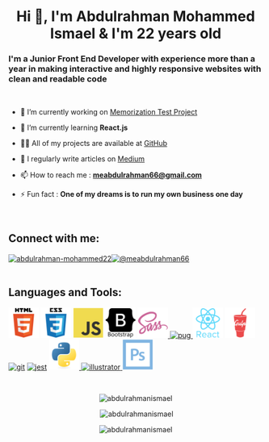 <h1 align="center">Hi 👋, I'm Abdulrahman Mohammed Ismael & I'm 22 years old</h1>
<h3 align="left">I'm a Junior Front End Developer with experience more than a year in making interactive and highly responsive websites with clean and readable code</h3>

<br>

- 🔭 I’m currently working on [Memorization Test Project](https://github.com/AbdulrahmanIsmael/Memorization-test-Project)

- 🌱 I’m currently learning **React.js**

- 👨‍💻 All of my projects are available at [GitHub](https://github.com/AbdulrahmanIsmael)

- 📝 I regularly write articles on [Medium](https://medium.com/@meabdulrahman66)

- 📫 How to reach me : **meabdulrahman66@gmail.com**

- ⚡ Fun fact : **One of my dreams is to run my own business one day**

<br>

## Connect with me:
<div align="left">
<a href="https://linkedin.com/in/abdulrahman-mohammed22" target="blank"><img align="center" src="https://raw.githubusercontent.com/rahuldkjain/github-profile-readme-generator/master/src/images/icons/Social/linked-in-alt.svg" alt="abdulrahman-mohammed22" height="50" width="60" /></a><a href="https://medium.com/@meabdulrahman66" target="blank"><img align="center" src="https://upload.wikimedia.org/wikipedia/commons/e/ec/Medium_logo_Monogram.svg" alt="@meabdulrahman66" height="50" width="60" /></a>
</div>
 
 <br>
 
 ###
 
## Languages and Tools:
<p align="left">
<a href="https://www.w3.org/html/" target="_blank" rel="noreferrer"><img src="https://raw.githubusercontent.com/devicons/devicon/master/icons/html5/html5-original-wordmark.svg" alt="html5" width="60" height="60"/></a> <a href="https://www.w3schools.com/css/" target="_blank" rel="noreferrer"> <img src="https://raw.githubusercontent.com/devicons/devicon/master/icons/css3/css3-original-wordmark.svg" alt="css3" width="60" height="60"/></a> <a href="https://developer.mozilla.org/en-US/docs/Web/JavaScript" target="_blank" rel="noreferrer"> <img src="https://raw.githubusercontent.com/devicons/devicon/master/icons/javascript/javascript-original.svg" alt="javascript" width="60" height="60"/></a> <a href="https://getbootstrap.com" target="_blank" rel="noreferrer"><img src="https://raw.githubusercontent.com/devicons/devicon/master/icons/bootstrap/bootstrap-plain-wordmark.svg" alt="bootstrap" width="60" height="60"/></a> <a href="https://sass-lang.com" target="_blank" rel="noreferrer"> <img src="https://raw.githubusercontent.com/devicons/devicon/master/icons/sass/sass-original.svg" alt="sass" width="60" height="60"/> </a><a href="https://pugjs.org" target="_blank" rel="noreferrer"><img src="https://cdn.worldvectorlogo.com/logos/pug.svg" alt="pug" width="60" height="60"/> </a><a href="https://reactjs.org/" target="_blank" rel="noreferrer"><img src="https://raw.githubusercontent.com/devicons/devicon/master/icons/react/react-original-wordmark.svg" alt="react" width="60" height="60"/></a>  <a href="https://gulpjs.com" target="_blank" rel="noreferrer"><img src="https://raw.githubusercontent.com/devicons/devicon/master/icons/gulp/gulp-plain.svg" alt="gulp" width="60" height="60"/></a> <a href="https://git-scm.com/" target="_blank" rel="noreferrer"><img src="https://www.vectorlogo.zone/logos/git-scm/git-scm-icon.svg" alt="git" width="60" height="60"/></a> <a href="https://jestjs.io" target="_blank" rel="noreferrer"><img src="https://www.vectorlogo.zone/logos/jestjsio/jestjsio-icon.svg" alt="jest" width="60" height="60"/></a> <a href="https://www.python.org" target="_blank" rel="noreferrer"><img src="https://raw.githubusercontent.com/devicons/devicon/master/icons/python/python-original.svg" alt="python" width="60" height="60"/> </a> <a href="https://www.adobe.com/in/products/illustrator.html" target="_blank" rel="noreferrer"><img src="https://www.vectorlogo.zone/logos/adobe_illustrator/adobe_illustrator-icon.svg" alt="illustrator" width="60" height="60"/> </a> <a href="https://www.photoshop.com/en" target="_blank" rel="noreferrer"> <img src="https://raw.githubusercontent.com/devicons/devicon/master/icons/photoshop/photoshop-line.svg" alt="photoshop" width="60" height="60"/> </a>
</p>

<br>


<p align="center"><img src="https://github-readme-stats.vercel.app/api/top-langs?username=abdulrahmanismael&show_icons=true&theme=dark&locale=en&layout=compact" alt="abdulrahmanismael" /></p>
<p align="center">&nbsp;<img float="center" src="https://github-readme-stats.vercel.app/api?username=abdulrahmanismael&show_icons=true&theme=dark&locale=en" alt="abdulrahmanismael" />
<p align="center"><img float="center" src="https://github-readme-streak-stats.herokuapp.com/?user=abdulrahmanismael&theme=dark" alt="abdulrahmanismael" /></p>
